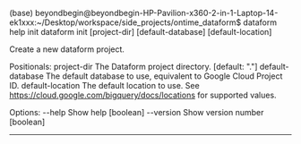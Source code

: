 (base) beyondbegin@beyondbegin-HP-Pavilion-x360-2-in-1-Laptop-14-ek1xxx:~/Desktop/workspace/side_projects/ontime_dataform$ dataform help init
dataform init [project-dir] [default-database] [default-location]

Create a new dataform project.

Positionals:
  project-dir       The Dataform project directory.  [default: "."]
  default-database  The default database to use, equivalent to Google Cloud Project ID.
  default-location  The default location to use. See https://cloud.google.com/bigquery/docs/locations for supported values.

Options:
  --help     Show help  [boolean]
  --version  Show version number  [boolean]

---
